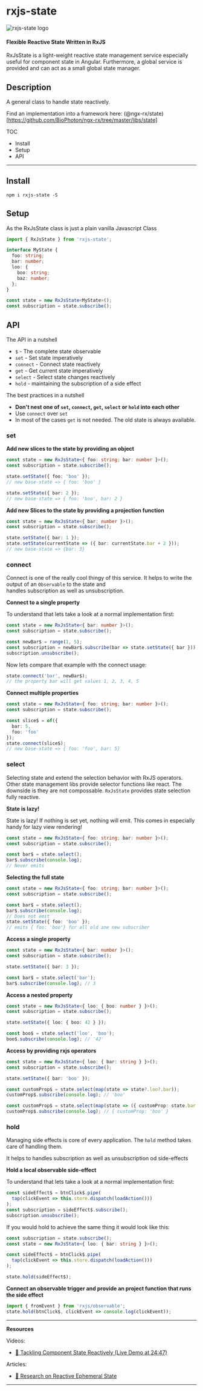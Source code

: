 # rxjs-state
![rxjs-state logo](https://raw.githubusercontent.com/BioPhoton/rxjs-state/master/projects/rxjs-state/images/rxjs-state_logo.png)

#### Flexible Reactive State Written in RxJS 

RxJsState is a light-weight reactive state management service especially useful for component state in Angular.
Furthermore, a global service is provided and can act as a small global state manager.

## Description

A general class to handle state reactively.

Find an implementation into a framework here: (@ngx-rx/state)[https://github.com/BioPhoton/ngx-rx/tree/master/libs/state]

TOC

- Install
- Setup
- API

---

## Install

`npm i rxjs-state -S`

## Setup

As the RxJsState class is just a plain vanilla Javascript Class

```typescript
import { RxJsState } from 'rxjs-state';

interface MyState {
  foo: string;
  bar: number;
  loo: {
    boo: string;
    baz: number;
  };
}

const state = new RxJsState<MyState>();
const subscription = state.subscribe();
```

## API

The API in a nutshell
- `$` - The complete state observable
- `set` - Set state imperatively
- `connect` - Connect state reactively 
- `get` - Get current state imperatively
- `select` - Select state changes reactively
- `hold` - maintaining the subscription of a side effect

The best practices in a nutshell
- **Don't nest one of `set`, `connect`, `get`, `select` or `hold` into each other**
- Use `connect` over `set` 
- In most of the cases `get` is not needed. The old state is always available.



### set

**Add new slices to the state by providing an object**

```typescript
const state = new RxJsState<{ foo: string; bar: number }>();
const subscription = state.subscribe();

state.setState({ foo: 'boo' });
// new base-state => { foo: 'boo' }

state.setState({ bar: 2 });
// new base-state => { foo: 'boo', bar: 2 }
```

**Add new Slices to the state by providing a projection function**

```typescript
const state = new RxJsState<{ bar: number }>();
const subscription = state.subscribe();

state.setState({ bar: 1 });
state.setState(currentState => ({ bar: currentState.bar + 2 }));
// new base-state => {bar: 3}
```

### connect

Connect is one of the really cool thingy of this service.
It helps to write the output of an `Observable` to the state and  
handles subscription as well as unsubscription.

**Connect to a single property**

To understand that lets take a look at a normal implementation first:

```typescript
const state = new RxJsState<{ bar: number }>();
const subscription = state.subscribe();

const newBar$ = range(1, 5);
const subscription = newBar$.subscribe(bar => state.setState({ bar }));
subscription.unsubscribe();
```

Now lets compare that example with the connect usage:

```typescript
state.connect('bar', newBar$);
// the property bar will get values 1, 2, 3, 4, 5
```

**Connect multiple properties**

```typescript
const state = new RxJsState<{ foo: string; bar: number }>();
const subscription = state.subscribe();

const slice$ = of({
  bar: 5,
  foo: 'foo'
});
state.connect(slice$);
// new base-state => { foo: 'foo', bar: 5}
```

### select

Selecting state and extend the selection behavior with RxJS operators.
Other state management libs provide selector functions like react. The downside is they are not compossable.
`RxJsState` provides state selection fully reactive.

**State is lazy!**

State is lazy! If nothing is set yet, nothing will emit.
This comes in especially handy for lazy view rendering!

```typescript
const state = new RxJsState<{ foo: string; bar: number }>();
const subscription = state.subscribe();

const bar$ = state.select();
bar$.subscribe(console.log);
// Never emits
```

**Selecting the full state**

```typescript
const state = new RxJsState<{ foo: string; bar: number }>();
const subscription = state.subscribe();

const bar$ = state.select();
bar$.subscribe(console.log);
// Does not emit
state.setState({ foo: 'boo' });
// emits { foo: 'boo'} for all old ane new subscriber
```

**Access a single property**

```typescript
const state = new RxJsState<{ bar: number }>();
const subscription = state.subscribe();

state.setState({ bar: 3 });

const bar$ = state.select('bar');
bar$.subscribe(console.log); // 3
```

**Access a nested property**

```typescript
const state = new RxJsState<{ loo: { boo: number } }>();
const subscription = state.subscribe();

state.setState({ loo: { boo: 42 } });

const boo$ = state.select('loo', 'boo');
boo$.subscribe(console.log); // '42'
```

**Access by providing rxjs operators**

```typescript
const state = new RxJsState<{ loo: { bar: string } }>();
const subscription = state.subscribe();

state.setState({ bar: 'boo' });

const customProp$ = state.select(map(state => state?.loo?.bar));
customProp$.subscribe(console.log); // 'boo'

const customProp$ = state.select(map(state => ({ customProp: state.bar })));
customProp$.subscribe(console.log); // { customProp: 'boo' }
```

### hold

Managing side effects is core of every application.
The `hold` method takes care of handling them.

It helps to handles subscription as well as unsubscription od side-effects

**Hold a local observable side-effect**

To understand that lets take a look at a normal implementation first:

```typescript
const sideEffect$ = btnClick$.pipe(
  tap(clickEvent => this.store.dispatch(loadAction()))
);
const subscription = sideEffect$.subscribe();
subscription.unsubscribe();
```

If you would hold to achieve the same thing it would look like this:

```typescript
const subscription = state.subscribe();
const state = new RxJsState<{ loo: { bar: string } }>();

const sideEffect$ = btnClick$.pipe(
  tap(clickEvent => this.store.dispatch(loadAction()))
);

state.hold(sideEffect$);
```

**Connect an observable trigger and provide an project function that runs the side effect**

```typescript
import { fromEvent } from 'rxjs/observable';
state.hold(btnClick$, clickEvent => console.log(clickEvent));
```

---

**Resources**

Videos:

- [🎥 Tackling Component State Reactively (Live Demo at 24:47)](https://www.youtube.com/watch?v=I8uaHMs8rw0)

Articles:

- [💾 Research on Reactive Ephemeral State](https://dev.to/rxjs/research-on-reactive-ephemeral-state-in-component-oriented-frameworks-38lk)

---
